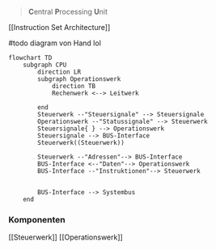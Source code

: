 > **C**entral **P**rocessing **U**nit

[[Instruction Set Architecture]]

#todo diagram von Hand lol

```mermaid
flowchart TD
	subgraph CPU
		direction LR
		subgraph Operationswerk
			direction TB
			Rechenwerk <-->	Leitwerk

		end
		Steuerwerk --"Steuersignale" --> Steuersignale
		Operationswerk --"Statussignale" --> Steuerwerk
		Steuersignale{ } --> Operationswerk
		Steuersignale --> BUS-Interface
		Steuerwerk((Steuerwerk))

		Steuerwerk --"Adressen"--> BUS-Interface
		BUS-Interface <--"Daten"--> Operationswerk
		BUS-Interface --"Instruktionen"--> Steuerwerk
		

		BUS-Interface --> Systembus
	end
```

### Komponenten
[[Steuerwerk]]
[[Operationswerk]]